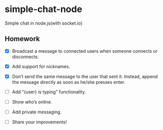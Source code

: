 # simple-chat-node

Simple chat in node.js(with socket.io)

## Homework

- [x] Broadcast a message to connected users when someone connects or disconnects.

- [x] Add support for nicknames.

- [x] Don’t send the same message to the user that sent it. Instead, append the message directly as soon as he/she presses enter.

- [ ] Add “{user} is typing” functionality.

- [ ] Show who’s online.

- [ ] Add private messaging.

- [ ] Share your improvements!
